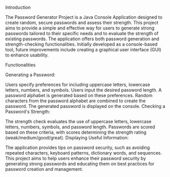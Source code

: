 Introduction

The Password Generator Project is a Java Console Application designed to create random, secure passwords and assess their strength. This project aims to provide a simple and effective way for users to generate strong passwords tailored to their specific needs and to evaluate the strength of existing passwords.
The application offers both password generation and strength-checking functionalities. Initially developed as a console-based tool, future improvements include creating a graphical user interface (GUI) to enhance usability.

Functionalities

Generating a Password:

Users specify preferences for including uppercase letters, lowercase letters, numbers, and symbols.
Users input the desired password length.
A password alphabet is generated based on these preferences.
Random characters from the password alphabet are combined to create the password.
The generated password is displayed on the console.
Checking a Password's Strength:

The strength check evaluates the use of uppercase letters, lowercase letters, numbers, symbols, and password length.
Passwords are scored based on these criteria, with scores determining the strength rating (weak/medium/good/great).
Displaying Useful Information:

The application provides tips on password security, such as avoiding repeated characters, keyboard patterns, dictionary words, and sequences.
This project aims to help users enhance their password security by generating strong passwords and educating them on best practices for password creation and management.
